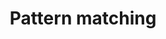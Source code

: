 ---
title: 'Pattern matching'
description: Pattern matching is a powerful feature in Ballerina that greatly enhances data-oriented programming by enabling concise and expressive handling of complex data structures. With pattern matching, developers can easily extract relevant data from intricate data patterns and perform targeted operations based on the structure and content of the data. 
---